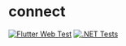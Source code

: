 # connect
[![Flutter Web Test](https://github.com/CZ-connect/CZ-Connect/actions/workflows/dart.yml/badge.svg)](https://github.com/CZ-connect/CZ-Connect/actions/workflows/dart.yml)
[![.NET Tests](https://github.com/CZ-connect/CZ-Connect/actions/workflows/backend_tests.yml/badge.svg)](https://github.com/CZ-connect/CZ-Connect/actions/workflows/backend_tests.yml)
